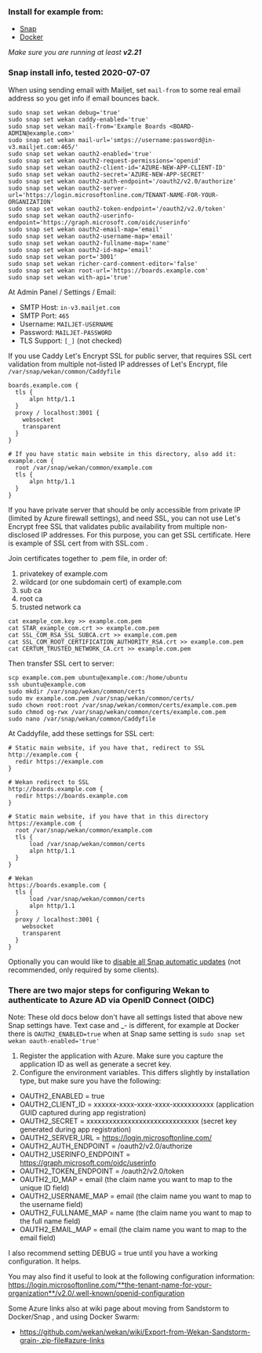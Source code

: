 ### Install for example from:
- [Snap](https://github.com/wekan/wekan/wiki/Snap)
- [Docker](https://github.com/wekan/wekan/wiki/Docker)

*Make sure you are running at least **v2.21***

### Snap install info, tested 2020-07-07

When using sending email with Mailjet, set `mail-from` to some real email address so you get info if email bounces back.
```
sudo snap set wekan debug='true'
sudo snap set wekan caddy-enabled='true'
sudo snap set wekan mail-from='Example Boards <BOARD-ADMIN@example.com>'
sudo snap set wekan mail-url='smtps://username:password@in-v3.mailjet.com:465/'
sudo snap set wekan oauth2-enabled='true'
sudo snap set wekan oauth2-request-permissions='openid'
sudo snap set wekan oauth2-client-id='AZURE-NEW-APP-CLIENT-ID'
sudo snap set wekan oauth2-secret='AZURE-NEW-APP-SECRET'
sudo snap set wekan oauth2-auth-endpoint='/oauth2/v2.0/authorize'
sudo snap set wekan oauth2-server-url='https://login.microsoftonline.com/TENANT-NAME-FOR-YOUR-ORGANIZATION'
sudo snap set wekan oauth2-token-endpoint='/oauth2/v2.0/token'
sudo snap set wekan oauth2-userinfo-endpoint='https://graph.microsoft.com/oidc/userinfo'
sudo snap set wekan oauth2-email-map='email'
sudo snap set wekan oauth2-username-map='email'
sudo snap set wekan oauth2-fullname-map='name'
sudo snap set wekan oauth2-id-map='email'
sudo snap set wekan port='3001'
sudo snap set wekan richer-card-comment-editor='false'
sudo snap set wekan root-url='https://boards.example.com'
sudo snap set wekan with-api='true'
```
At Admin Panel / Settings / Email:
- SMTP Host: `in-v3.mailjet.com`
- SMTP Port: `465`
- Username: `MAILJET-USERNAME`
- Password: `MAILJET-PASSWORD`
- TLS Support: `[_]` (not checked)

If you use Caddy Let's Encrypt SSL for public server, that requires SSL cert validation from multiple not-listed IP addresses of Let's Encrypt, file `/var/snap/wekan/common/Caddyfile`

```
boards.example.com {
  tls {
      alpn http/1.1
  }
  proxy / localhost:3001 {
    websocket
    transparent
  }
}

# If you have static main website in this directory, also add it:
example.com {
  root /var/snap/wekan/common/example.com
  tls {
      alpn http/1.1
  }
}
```
If you have private server that should be only accessible from private IP (limited by Azure firewall settings), and need SSL, you can not use Let's Encrypt free SSL that validates public availability from multiple non-disclosed IP addresses. For this purpose, you can get SSL certificate. Here is example of SSL cert from with SSL.com .

Join certificates together to .pem file, in order of:
1) privatekey of example.com
2) wildcard (or one subdomain cert) of example.com
3) sub ca
4) root ca
5) trusted network ca
```
cat example_com.key >> example.com.pem
cat STAR_example_com.crt >> example.com.pem 
cat SSL_COM_RSA_SSL_SUBCA.crt >> example.com.pem 
cat SSL_COM_ROOT_CERTIFICATION_AUTHORITY_RSA.crt >> example.com.pem 
cat CERTUM_TRUSTED_NETWORK_CA.crt >> example.com.pem 
```
Then transfer SSL cert to server:
```
scp example.com.pem ubuntu@example.com:/home/ubuntu
ssh ubuntu@example.com
sudo mkdir /var/snap/wekan/common/certs
sudo mv example.com.pem /var/snap/wekan/common/certs/
sudo chown root:root /var/snap/wekan/common/certs/example.com.pem
sudo chmod og-rwx /var/snap/wekan/common/certs/example.com.pem
sudo nano /var/snap/wekan/common/Caddyfile
```
At Caddyfile, add these settings for SSL cert:
```
# Static main website, if you have that, redirect to SSL
http://example.com {
  redir https://example.com
}

# Wekan redirect to SSL
http://boards.example.com {
  redir https://boards.example.com
}

# Static main website, if you have that in this directory
https://example.com {
  root /var/snap/wekan/common/example.com
  tls {
      load /var/snap/wekan/common/certs
      alpn http/1.1
  }
}

# Wekan
https://boards.example.com {
  tls {
      load /var/snap/wekan/common/certs
      alpn http/1.1
  }
  proxy / localhost:3001 {
    websocket
    transparent
  }
}
```
Optionally you can would like to [disable all Snap automatic updates](https://github.com/wekan/wekan-snap/wiki/Automatic-update-schedule#if-required-you-can-disable-all-snap-updates) (not recommended, only required by some clients).

### There are two major steps for configuring Wekan to authenticate to Azure AD via OpenID Connect (OIDC)

Note: These old docs below don't have all settings listed that above new Snap settings have. Text case and _- is different, for example at Docker there is `OAUTH2_ENABLED=true` when at Snap same setting is `sudo snap set wekan oauth-enabled='true'`

1. Register the application with Azure. Make sure you capture the application ID as well as generate a secret key.
2. Configure the environment variables.  This differs slightly by installation type, but make sure you have the following:
* OAUTH2_ENABLED = true
* OAUTH2_CLIENT_ID = xxxxxx-xxxx-xxxx-xxxx-xxxxxxxxxxx (application GUID captured during app registration)
* OAUTH2_SECRET = xxxxxxxxxxxxxxxxxxxxxxxxxxxxxx (secret key generated during app registration)
* OAUTH2_SERVER_URL = https://login.microsoftonline.com/<tenant GUID specific to your organization>
* OAUTH2_AUTH_ENDPOINT = /oauth2/v2.0/authorize
* OAUTH2_USERINFO_ENDPOINT = https://graph.microsoft.com/oidc/userinfo
* OAUTH2_TOKEN_ENDPOINT = /oauth2/v2.0/token
* OAUTH2_ID_MAP = email (the claim name you want to map to the unique ID field)
* OAUTH2_USERNAME_MAP = email (the claim name you want to map to the username field)
* OAUTH2_FULLNAME_MAP = name (the claim name you want to map to the full name field)
* OAUTH2_EMAIL_MAP = email (the claim name you want to map to the email field)

I also recommend setting DEBUG = true until you have a working configuration.  It helps.

You may also find it useful to look at the following configuration information:
https://login.microsoftonline.com/**the-tenant-name-for-your-organization**/v2.0/.well-known/openid-configuration

Some Azure links also at wiki page about moving from Sandstorm to Docker/Snap , and using Docker Swarm:
- https://github.com/wekan/wekan/wiki/Export-from-Wekan-Sandstorm-grain-.zip-file#azure-links